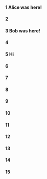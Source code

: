 #### 1 Alice was here!
#### 2
#### 3 Bob was here!
#### 4
#### 5 Hi
#### 6
#### 7
#### 8
#### 9
#### 10
#### 11
#### 12
#### 13
#### 14
#### 15
